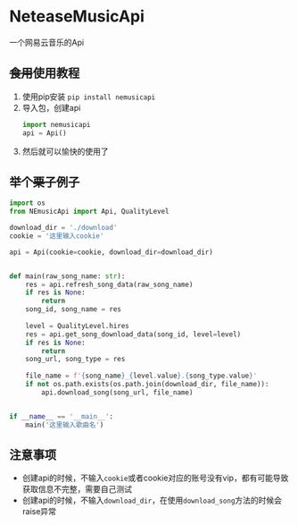 # NeteaseMusicApi
一个网易云音乐的Api

## ~~食用~~使用教程
1. 使用pip安装 `pip install nemusicapi`
2. 导入包，创建api
   ```python
   import nemusicapi
   api = Api()
   ```
3. 然后就可以愉快的使用了

## 举个~~栗子~~例子
```python
import os
from NEmusicApi import Api, QualityLevel

download_dir = './download'
cookie = '这里输入cookie'

api = Api(cookie=cookie, download_dir=download_dir)


def main(raw_song_name: str):
    res = api.refresh_song_data(raw_song_name)
    if res is None:
        return
    song_id, song_name = res
    
    level = QualityLevel.hires
    res = api.get_song_download_data(song_id, level=level)
    if res is None:
        return
    song_url, song_type = res
    
    file_name = f'{song_name}_{level.value}.{song_type.value}'
    if not os.path.exists(os.path.join(download_dir, file_name)):
        api.download_song(song_url, file_name)


if __name__ == '__main__':
    main('这里输入歌曲名')
```

## 注意事项
* 创建api的时候，不输入`cookie`或者cookie对应的账号没有vip，都有可能导致获取信息不完整，需要自己测试
* 创建api的时候，不输入`download_dir`，在使用`download_song`方法的时候会raise异常
